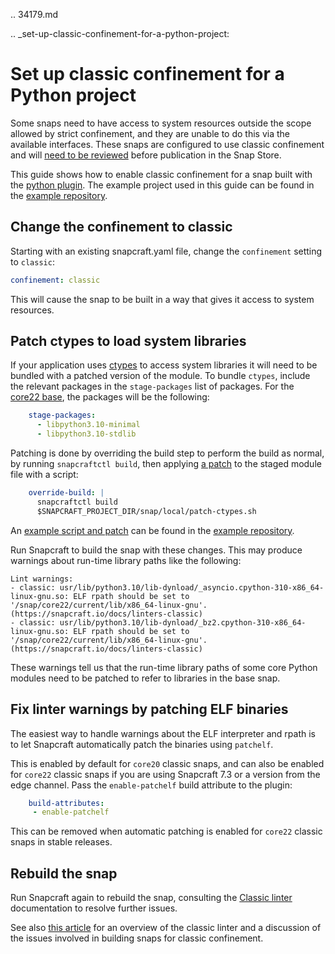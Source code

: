 .. 34179.md

.. _set-up-classic-confinement-for-a-python-project:

# Set up classic confinement for a Python project

Some snaps need to have access to system resources outside the scope allowed by strict confinement, and they are unable to do this via the available interfaces. These snaps are configured to use classic confinement and will [need to be reviewed](process-for-reviewing-classic-confinement-snaps.md) before publication in the Snap Store.

This guide shows how to enable classic confinement for a snap built with the [python plugin](/t/the-python-plugin). The example project used in this guide can be found in the [example repository](https://github.com/snapcraft-docs/python-ctypes-example).

## Change the confinement to classic

Starting with an existing snapcraft.yaml file, change the `confinement` setting to `classic`:
```yaml
confinement: classic
```
This will cause the snap to be built in a way that gives it access to system resources.

## Patch ctypes to load system libraries

If your application uses [ctypes](https://docs.python.org/3/library/ctypes.html) to access system libraries it will need to be bundled with a patched version of the module. To bundle `ctypes`, include the relevant packages in the `stage-packages` list of packages. For the [core22 base](/t/base-snaps), the packages will be the following:
```yaml
    stage-packages:
      - libpython3.10-minimal
      - libpython3.10-stdlib
```
Patching is done by overriding the build step to perform the build as normal, by running `snapcraftctl build`, then applying [a patch](https://github.com/snapcraft-docs/python-ctypes-example/blob/main/snap/local/patches/ctypes_init.diff) to the staged module file with a script:
```yaml
    override-build: |
      snapcraftctl build
      $SNAPCRAFT_PROJECT_DIR/snap/local/patch-ctypes.sh
```
An [example script and patch](https://github.com/snapcraft-docs/python-ctypes-example/tree/main/snap/local) can be found in the [example repository](https://github.com/snapcraft-docs/python-ctypes-example).

Run Snapcraft to build the snap with these changes. This may produce warnings about run-time library paths like the following:
```
Lint warnings:
- classic: usr/lib/python3.10/lib-dynload/_asyncio.cpython-310-x86_64-linux-gnu.so: ELF rpath should be set to '/snap/core22/current/lib/x86_64-linux-gnu'. (https://snapcraft.io/docs/linters-classic)
- classic: usr/lib/python3.10/lib-dynload/_bz2.cpython-310-x86_64-linux-gnu.so: ELF rpath should be set to '/snap/core22/current/lib/x86_64-linux-gnu'. (https://snapcraft.io/docs/linters-classic)
```
These warnings tell us that the run-time library paths of some core Python modules need to be patched to refer to libraries in the base snap.

## Fix linter warnings by patching ELF binaries

The easiest way to handle warnings about the ELF interpreter and rpath is to let Snapcraft automatically patch the binaries using `patchelf`.

This is enabled by default for `core20` classic snaps, and can also be enabled for `core22` classic snaps if you are using Snapcraft 7.3 or a version from the edge channel. Pass the `enable-patchelf` build attribute to the plugin:

```yaml
    build-attributes:
     - enable-patchelf
```

This can be removed when automatic patching is enabled for `core22` classic snaps in stable releases.

## Rebuild the snap

Run Snapcraft again to rebuild the snap, consulting the [Classic linter](classic-linter.md) documentation to resolve further issues.

See also [this article](https://snapcraft.io/blog/the-new-classic-confinement-in-snaps-even-the-classics-need-a-change) for an overview of the classic linter and a discussion of the issues involved in building snaps for classic confinement.